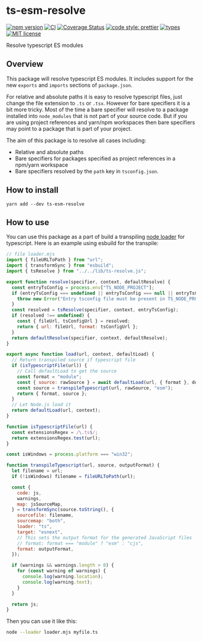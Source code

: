 # ts-esm-resolve

[![npm version](https://img.shields.io/npm/v/ts-esm-resolve.svg?style=flat)](https://www.npmjs.com/package/ts-esm-resolve)
[![CI](https://github.com/jonaskello/ts-esm-resolve/actions/workflows/ci.yml/badge.svg)](https://github.com/jonaskello/ts-esm-resolve/actions/workflows/ci.yml)
[![Coverage Status](https://codecov.io/gh/jonaskello/ts-esm-resolve/branch/main/graph/badge.svg)](https://codecov.io/gh/jonaskello/ts-esm-resolve)
[![code style: prettier](https://img.shields.io/badge/code_style-prettier-ff69b4.svg?style=flat)](https://github.com/prettier/prettier)
[![types](https://img.shields.io/npm/types/scrub-js.svg)](https://www.typescriptlang.org/)
[![MIT license](https://img.shields.io/github/license/jonaskello/ts-esm-resolve.svg?style=flat)](https://opensource.org/licenses/MIT)

Resolve typescript ES modules

## Overview

This package will resolve typescript ES modules. It includes support for the new `exports` and `imports` sections of `package.json`.

For relative and absolute paths it is easy to resolve typescript files, just change the file extension to `.ts` or `.tsx`. However for bare specifiers it is a bit more tricky. Most of the time a bare specifier will resolve to a package installed into `node_modules` that is not part of your source code. But if you are using project references and yarn/npm workspaces then bare specifiers may point to a package that is part of your project.

The aim of this package is to resolve all cases including:

- Relative and absolute paths
- Bare specifiers for packages specified as project references in a npm/yarn workspace
- Bare specifiers resolved by the `path` key in `tsconfig.json`.

## How to install

```
yarn add --dev ts-esm-resolve
```

## How to use

You can use this package as a part of build a transpiling [node loader]() for typescript. Here is an example using esbuild for the transpile:

```js
// file loader.mjs
import { fileURLToPath } from "url";
import { transformSync } from "esbuild";
import { tsResolve } from "../../lib/ts-resolve.js";

export function resolve(specifier, context, defaultResolve) {
  const entryTsConfig = process.env["TS_NODE_PROJECT"];
  if (entryTsConfig === undefined || entryTsConfig === null || entryTsConfig === "") {
    throw new Error("Entry tsconfig file must be present in TS_NODE_PROJECT.");
  }
  const resolved = tsResolve(specifier, context, entryTsConfig);
  if (resolved !== undefined) {
    const { fileUrl, tsConfigUrl } = resolved;
    return { url: fileUrl, format: tsConfigUrl };
  }
  return defaultResolve(specifier, context, defaultResolve);
}

export async function load(url, context, defaultLoad) {
  // Return transpiled source if typescript file
  if (isTypescriptFile(url)) {
    // Call defaultLoad to get the source
    const format = "module";
    const { source: rawSource } = await defaultLoad(url, { format }, defaultLoad);
    const source = transpileTypescript(url, rawSource, "esm");
    return { format, source };
  }
  // Let Node.js load it
  return defaultLoad(url, context);
}

function isTypescriptFile(url) {
  const extensionsRegex = /\.ts$/;
  return extensionsRegex.test(url);
}

const isWindows = process.platform === "win32";

function transpileTypescript(url, source, outputFormat) {
  let filename = url;
  if (!isWindows) filename = fileURLToPath(url);

  const {
    code: js,
    warnings,
    map: jsSourceMap,
  } = transformSync(source.toString(), {
    sourcefile: filename,
    sourcemap: "both",
    loader: "ts",
    target: "esnext",
    // This sets the output format for the generated JavaScript files
    // format: format === "module" ? "esm" : "cjs",
    format: outputFormat,
  });

  if (warnings && warnings.length > 0) {
    for (const warning of warnings) {
      console.log(warning.location);
      console.log(warning.text);
    }
  }

  return js;
}
```

Then you can use it like this:

```bash
node --loader loader.mjs myfile.ts
```
